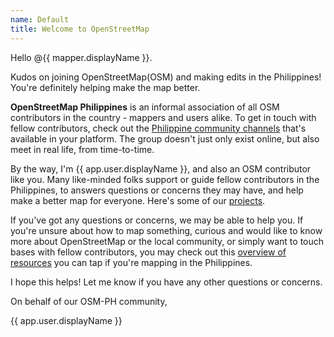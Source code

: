 ```yaml
---
name: Default
title: Welcome to OpenStreetMap
---
```


Hello @{{ mapper.displayName }}.

Kudos on joining OpenStreetMap(OSM) and making edits in the Philippines! You're definitely helping make the map better.

**OpenStreetMap Philippines** is an informal association of all OSM contributors in the country - mappers and users alike. To get in touch with fellow contributors, check out the [Philippine community channels](https://osm.org/wiki/PH) that's available in your platform. The group doesn't just only exist online, but also meet in real life, from time-to-time.

By the way, I'm {{ app.user.displayName }}, and also an OSM contributor like you. Many like-minded folks support or guide fellow contributors in the Philippines, to answers questions or concerns they may have, and help make a better map for everyone. Here's some of our [projects](https://openstreetmap.org/wiki/Philippines/Projects). 

If you've got any questions or concerns, we may be able to help you.  If you're unsure about how to map something, curious and would like to know more about OpenStreetMap or the local community, or simply want to touch bases with fellow contributors, you may check out this [overview of resources](https://osm.org/wiki/User:GOwin/drafts/tips-for-newcomers) you can tap if you're mapping in the Philippines.

I hope this helps! Let me know if you have any other questions or concerns.

On behalf of our OSM-PH community,

{{ app.user.displayName }}
